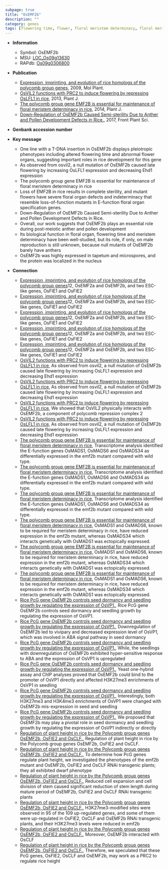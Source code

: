 ```yaml
---
subpage: true
title: "OsEMF2b"
description: ""
category: genes
tags: [flowering time, flower, floral meristem determinacy, floral meristem, floral, sterility, floral organ, pollen, anther, development, meristem, nucleus, tapetum, pollen development]
---
```


* **Information**  
    + Symbol: OsEMF2b  
    + MSU: [LOC_Os09g13630](http://rice.plantbiology.msu.edu/cgi-bin/ORF_infopage.cgi?orf=LOC_Os09g13630)  
    + RAPdb: [Os09g0306800](http://rapdb.dna.affrc.go.jp/viewer/gbrowse_details/irgsp1?name=Os09g0306800)  

* **Publication**  
    + [Expression, imprinting, and evolution of rice homologs of the polycomb group genes](http://www.ncbi.nlm.nih.gov/pubmed?term=Expression,+imprinting,+and+evolution+of+rice+homologs+of+the+polycomb+group+genes%5BTitle%5D), 2009, Mol Plant.
    + [OsVIL2 functions with PRC2 to induce flowering by repressing OsLFL1 in rice](http://www.ncbi.nlm.nih.gov/pubmed?term=OsVIL2+functions+with+PRC2+to+induce+flowering+by+repressing+OsLFL1+in+rice%5BTitle%5D), 2013, Plant J.
    + [The polycomb group gene EMF2B is essential for maintenance of floral meristem determinacy in rice](http://www.ncbi.nlm.nih.gov/pubmed?term=The+polycomb+group+gene+EMF2B+is+essential+for+maintenance+of+floral+meristem+determinacy+in+rice%5BTitle%5D), 2014, Plant J.
    + [Down-Regulation of OsEMF2b Caused Semi-sterility Due to Anther and Pollen Development Defects in Rice.](http://www.ncbi.nlm.nih.gov/pubmed?term=Down-Regulation+of+OsEMF2b+Caused+Semi-sterility+Due+to+Anther+and+Pollen+Development+Defects+in+Rice.%5BTitle%5D), 2017, Front Plant Sci.

* **Genbank accession number**  

* **Key message**  
    + One line with a T-DNA insertion in OsEMF2b displays pleiotropic phenotypes including altered flowering time and abnormal flower organs, suggesting important roles in rice development for this gene
    + As observed from osvil2, a null mutation of OsEMF2b caused late flowering by increasing OsLFL1 expression and decreasing Ehd1 expression
    + The polycomb group gene EMF2B is essential for maintenance of floral meristem determinacy in rice
    + Loss of EMF2B in rice results in complete sterility, and mutant flowers have severe floral organ defects and indeterminacy that resemble loss-of-function mutants in E-function floral organ specification genes.
    + Down-Regulation of OsEMF2b Caused Semi-sterility Due to Anther and Pollen Development Defects in Rice.
    + Overall, our work suggests that OsEMF2b plays an essential role during post-meiotic anther and pollen development
    + Its biological function in floral organ, flowering time and meristem determinacy have been well-studied, but its role, if only, on male reproduction is still unknown, because null mutants of OsEMF2b barely have anthers
    + OsEMF2b was highly expressed in tapetum and microspores, and the protein was localized in the nucleus

* **Connection**  
    + [Expression, imprinting, and evolution of rice homologs of the polycomb group genes](z)12, OsEMF2a and OsEMF2b, and two ESC-like genes, OsFIE1 and OsFIE2
    + [Expression, imprinting, and evolution of rice homologs of the polycomb group genes](z)12, OsEMF2a and OsEMF2b, and two ESC-like genes, OsFIE1 and OsFIE2
    + [Expression, imprinting, and evolution of rice homologs of the polycomb group genes](z)12, OsEMF2a and OsEMF2b, and two ESC-like genes, OsFIE1 and OsFIE2
    + [Expression, imprinting, and evolution of rice homologs of the polycomb group genes](z)12, OsEMF2a and OsEMF2b, and two ESC-like genes, OsFIE1 and OsFIE2
    + [Expression, imprinting, and evolution of rice homologs of the polycomb group genes](z)12, OsEMF2a and OsEMF2b, and two ESC-like genes, OsFIE1 and OsFIE2
    + [OsVIL2 functions with PRC2 to induce flowering by repressing OsLFL1 in rice](http://www.ncbi.nlm.nih.gov/pubmed?term=OsVIL2+functions+with+PRC2+to+induce+flowering+by+repressing+OsLFL1+in+rice%5BTitle%5D), As observed from osvil2, a null mutation of OsEMF2b caused late flowering by increasing OsLFL1 expression and decreasing Ehd1 expression
    + [OsVIL2 functions with PRC2 to induce flowering by repressing OsLFL1 in rice](http://www.ncbi.nlm.nih.gov/pubmed?term=OsVIL2+functions+with+PRC2+to+induce+flowering+by+repressing+OsLFL1+in+rice%5BTitle%5D), As observed from osvil2, a null mutation of OsEMF2b caused late flowering by increasing OsLFL1 expression and decreasing Ehd1 expression
    + [OsVIL2 functions with PRC2 to induce flowering by repressing OsLFL1 in rice](http://www.ncbi.nlm.nih.gov/pubmed?term=OsVIL2+functions+with+PRC2+to+induce+flowering+by+repressing+OsLFL1+in+rice%5BTitle%5D), We showed that OsVIL2 physically interacts with OsEMF2b, a component of polycomb repression complex 2
    + [OsVIL2 functions with PRC2 to induce flowering by repressing OsLFL1 in rice](http://www.ncbi.nlm.nih.gov/pubmed?term=OsVIL2+functions+with+PRC2+to+induce+flowering+by+repressing+OsLFL1+in+rice%5BTitle%5D), As observed from osvil2, a null mutation of OsEMF2b caused late flowering by increasing OsLFL1 expression and decreasing Ehd1 expression
    + [The polycomb group gene EMF2B is essential for maintenance of floral meristem determinacy in rice](http://www.ncbi.nlm.nih.gov/pubmed?term=The+polycomb+group+gene+EMF2B+is+essential+for+maintenance+of+floral+meristem+determinacy+in+rice%5BTitle%5D), Transcriptome analysis identified the E-function genes OsMADS1, OsMADS6 and OsMADS34 as differentially expressed in the emf2b mutant compared with wild type.
    + [The polycomb group gene EMF2B is essential for maintenance of floral meristem determinacy in rice](http://www.ncbi.nlm.nih.gov/pubmed?term=The+polycomb+group+gene+EMF2B+is+essential+for+maintenance+of+floral+meristem+determinacy+in+rice%5BTitle%5D), Transcriptome analysis identified the E-function genes OsMADS1, OsMADS6 and OsMADS34 as differentially expressed in the emf2b mutant compared with wild type.
    + [The polycomb group gene EMF2B is essential for maintenance of floral meristem determinacy in rice](http://www.ncbi.nlm.nih.gov/pubmed?term=The+polycomb+group+gene+EMF2B+is+essential+for+maintenance+of+floral+meristem+determinacy+in+rice%5BTitle%5D), Transcriptome analysis identified the E-function genes OsMADS1, OsMADS6 and OsMADS34 as differentially expressed in the emf2b mutant compared with wild type.
    + [The polycomb group gene EMF2B is essential for maintenance of floral meristem determinacy in rice](http://www.ncbi.nlm.nih.gov/pubmed?term=The+polycomb+group+gene+EMF2B+is+essential+for+maintenance+of+floral+meristem+determinacy+in+rice%5BTitle%5D), OsMADS1 and OsMADS6, known to be required for meristem determinacy in rice, have reduced expression in the emf2b mutant, whereas OsMADS34 which interacts genetically with OsMADS1 was ectopically expressed.
    + [The polycomb group gene EMF2B is essential for maintenance of floral meristem determinacy in rice](http://www.ncbi.nlm.nih.gov/pubmed?term=The+polycomb+group+gene+EMF2B+is+essential+for+maintenance+of+floral+meristem+determinacy+in+rice%5BTitle%5D), OsMADS1 and OsMADS6, known to be required for meristem determinacy in rice, have reduced expression in the emf2b mutant, whereas OsMADS34 which interacts genetically with OsMADS1 was ectopically expressed.
    + [The polycomb group gene EMF2B is essential for maintenance of floral meristem determinacy in rice](http://www.ncbi.nlm.nih.gov/pubmed?term=The+polycomb+group+gene+EMF2B+is+essential+for+maintenance+of+floral+meristem+determinacy+in+rice%5BTitle%5D), OsMADS1 and OsMADS6, known to be required for meristem determinacy in rice, have reduced expression in the emf2b mutant, whereas OsMADS34 which interacts genetically with OsMADS1 was ectopically expressed.
    + [Rice PcG gene OsEMF2b controls seed dormancy and seedling growth by regulating the expression of OsVP1.](http://www.ncbi.nlm.nih.gov/pubmed?term=Rice+PcG+gene+OsEMF2b+controls+seed+dormancy+and+seedling+growth+by+regulating+the+expression+of+OsVP1.%5BTitle%5D), Rice PcG gene OsEMF2b controls seed dormancy and seedling growth by regulating the expression of OsVP1.
    + [Rice PcG gene OsEMF2b controls seed dormancy and seedling growth by regulating the expression of OsVP1.](http://www.ncbi.nlm.nih.gov/pubmed?term=Rice+PcG+gene+OsEMF2b+controls+seed+dormancy+and+seedling+growth+by+regulating+the+expression+of+OsVP1.%5BTitle%5D),  Downregulation of OsEMF2b led to vivipary and decreased expression level of OsVP1, which was involved in ABA signal pathway in seed dormancy
    + [Rice PcG gene OsEMF2b controls seed dormancy and seedling growth by regulating the expression of OsVP1.](http://www.ncbi.nlm.nih.gov/pubmed?term=Rice+PcG+gene+OsEMF2b+controls+seed+dormancy+and+seedling+growth+by+regulating+the+expression+of+OsVP1.%5BTitle%5D),  While, the seedlings with downregulation of OsEMF2b exhibited hyper-sensitive response to ABA and the expression of OsVP1 is upregulated
    + [Rice PcG gene OsEMF2b controls seed dormancy and seedling growth by regulating the expression of OsVP1.](http://www.ncbi.nlm.nih.gov/pubmed?term=Rice+PcG+gene+OsEMF2b+controls+seed+dormancy+and+seedling+growth+by+regulating+the+expression+of+OsVP1.%5BTitle%5D),  Yeast one-hybrid assay and ChIP analyses proved that OsEMF2b could bind to the promoter of OsVP1 directly and affected H3K27me3 enrichments of OsVP1 in seedling
    + [Rice PcG gene OsEMF2b controls seed dormancy and seedling growth by regulating the expression of OsVP1.](http://www.ncbi.nlm.nih.gov/pubmed?term=Rice+PcG+gene+OsEMF2b+controls+seed+dormancy+and+seedling+growth+by+regulating+the+expression+of+OsVP1.%5BTitle%5D),  Interestingly, both H3K27me3 and H3K4me3 enrichments of OsVP1 were changed with OsEMF2b mis-expression in seed and seedling
    + [Rice PcG gene OsEMF2b controls seed dormancy and seedling growth by regulating the expression of OsVP1.](http://www.ncbi.nlm.nih.gov/pubmed?term=Rice+PcG+gene+OsEMF2b+controls+seed+dormancy+and+seedling+growth+by+regulating+the+expression+of+OsVP1.%5BTitle%5D),  We proposed that OsEMF2b may play a pivotal role in seed dormancy and seedling growth by regulating the expression of OsVP1 indirectly or directly
    + [Regulation of plant height in rice by the Polycomb group genes OsEMF2b, OsFIE2 and OsCLF.](http://www.ncbi.nlm.nih.gov/pubmed?term=Regulation+of+plant+height+in+rice+by+the+Polycomb+group+genes+OsEMF2b,+OsFIE2+and+OsCLF.%5BTitle%5D), Regulation of plant height in rice by the Polycomb group genes OsEMF2b, OsFIE2 and OsCLF.
    + [Regulation of plant height in rice by the Polycomb group genes OsEMF2b, OsFIE2 and OsCLF.](http://www.ncbi.nlm.nih.gov/pubmed?term=Regulation+of+plant+height+in+rice+by+the+Polycomb+group+genes+OsEMF2b,+OsFIE2+and+OsCLF.%5BTitle%5D),  To determine how PcG genes regulate plant height, we investigated the phenotypes of the emf2b mutant and OsEMF2b, OsFIE2 and OsCLF RNAi transgenic plants; they all exhibited dwarf phenotype
    + [Regulation of plant height in rice by the Polycomb group genes OsEMF2b, OsFIE2 and OsCLF.](http://www.ncbi.nlm.nih.gov/pubmed?term=Regulation+of+plant+height+in+rice+by+the+Polycomb+group+genes+OsEMF2b,+OsFIE2+and+OsCLF.%5BTitle%5D),  Reduced cell expansion and cell division of stem caused significant reduction of stem length during mature period of OsEMF2b, OsFIE2 and OsCLF RNAi transgenic plants
    + [Regulation of plant height in rice by the Polycomb group genes OsEMF2b, OsFIE2 and OsCLF.](http://www.ncbi.nlm.nih.gov/pubmed?term=Regulation+of+plant+height+in+rice+by+the+Polycomb+group+genes+OsEMF2b,+OsFIE2+and+OsCLF.%5BTitle%5D),  H3K27me3-modified sites were observed in 95 of the 109 up-regulated genes, and some of them were up-regulated in OsFIE2, OsCLF and OsEMF2b RNAi transgenic plants, and their H3K27me3 levels were reduced in emf2b
    + [Regulation of plant height in rice by the Polycomb group genes OsEMF2b, OsFIE2 and OsCLF.](http://www.ncbi.nlm.nih.gov/pubmed?term=Regulation+of+plant+height+in+rice+by+the+Polycomb+group+genes+OsEMF2b,+OsFIE2+and+OsCLF.%5BTitle%5D),  Moreover, OsEMF2b interacted with OsCLF
    + [Regulation of plant height in rice by the Polycomb group genes OsEMF2b, OsFIE2 and OsCLF.](http://www.ncbi.nlm.nih.gov/pubmed?term=Regulation+of+plant+height+in+rice+by+the+Polycomb+group+genes+OsEMF2b,+OsFIE2+and+OsCLF.%5BTitle%5D),  Therefore, we speculated that these PcG genes, OsFIE2, OsCLF and OsEMF2b, may work as a PRC2 to regulate rice height



